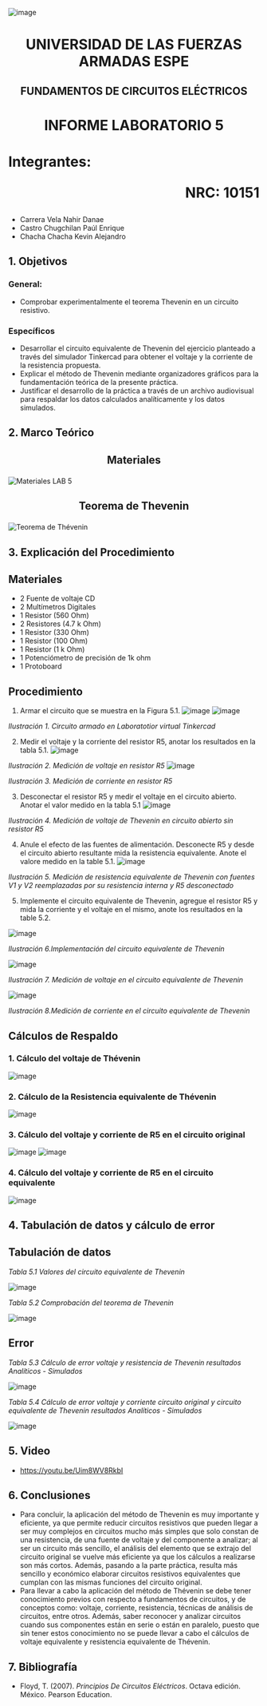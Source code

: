 ![image](https://user-images.githubusercontent.com/93786746/140656495-1e9017c5-1622-4145-a547-0ebbe5014f3d.png)
# <p align=center> UNIVERSIDAD DE LAS FUERZAS ARMADAS ESPE 
## <p align=center> FUNDAMENTOS DE CIRCUITOS ELÉCTRICOS
# <p align=center>  INFORME LABORATORIO 5
# Integrantes: <p align=right> NRC: 10151
* Carrera Vela Nahir Danae
* Castro Chugchilan Paúl Enrique
* Chacha Chacha Kevin Alejandro
## 1. Objetivos
  ### General: 
  * Comprobar experimentalmente el teorema Thevenin en un circuito resistivo.
  ### Específicos
  * Desarrollar el circuito equivalente de Thevenin del ejercicio planteado a través del simulador Tinkercad para obtener el voltaje y la corriente de la resistencia propuesta.
  * Explicar el método de Thevenin mediante organizadores gráficos para la fundamentación teórica de la presente práctica.
  * Justificar el desarrollo de la práctica a través de un archivo audiovisual para respaldar los datos calculados analíticamente y los datos simulados. 
## 2. Marco Teórico
  ## <p align=center> Materiales
  ![Materiales LAB 5](https://user-images.githubusercontent.com/93829976/148461204-d8f510dc-1ea7-47a3-89f7-57532b4d379c.jpeg)
  ## <p align=center> Teorema de Thevenin
 ![Teorema de Thévenin](https://user-images.githubusercontent.com/93829976/148461212-ed0eda6e-6be0-4d80-aca1-8e2790e729cd.jpeg)
## 3. Explicación del Procedimiento
   ## Materiales
 * 2 Fuente de voltaje CD
 * 2 Multímetros Digitales
 * 1 Resistor (560 Ohm)
 * 2 Resistores (4.7 k Ohm)
 * 1 Resistor (330 Ohm)
 * 1 Resistor (100 Ohm)
 * 1 Resistor (1 k Ohm)
 * 1 Potenciómetro de precisión de 1k ohm
 * 1 Protoboard
## Procedimiento
1) Armar el circuito que se muestra en la Figura 5.1.
 ![image](https://user-images.githubusercontent.com/93786746/148314776-5942268f-0199-40c0-be8f-7fa3c47e1eef.png)
 ![image](https://user-images.githubusercontent.com/93786746/148315018-aba44c74-a9c6-4c5f-a8ea-2131a8ad231c.png)

 _Ilustración 1. Circuito armado en Laboratotior virtual Tinkercad_
    
2) Medir el voltaje y la corriente del resistor R5, anotar los resultados en la tabla 5.1. 
![image](https://user-images.githubusercontent.com/93786746/148315132-c2fe5775-6afa-40af-b3d4-3cfd054c027c.png)
 
_Ilustración 2. Medición de voltaje en resistor R5_
![image](https://user-images.githubusercontent.com/93786746/148315246-3c751dcb-3e83-428a-b41d-b9b8f0ff15a8.png)
 
_Ilustración 3. Medición de corriente en resistor R5_
    
3) Desconectar el resistor R5 y medir el voltaje en el circuito abierto. Anotar el valor medido en la tabla 5.1
![image](https://user-images.githubusercontent.com/93786746/148315648-64221442-ef12-4f0f-91f0-da51d8305046.png)
 
_Ilustración 4. Medición de voltaje de Thevenin en circuito abierto sin resistor R5_
 
4) Anule el efecto de las fuentes de alimentación. Desconecte R5 y desde el circuito abierto resultante mida la resistencia equivalente. Anote el valore medido en la table 5.1.
![image](https://user-images.githubusercontent.com/93786746/148315944-ea4a61d3-e31c-48e7-ae8c-252ba0a33602.png)
 
 _Ilustración 5. Medición de resistencia equivalente de Thevenin con fuentes V1 y V2 reemplazadas por su resistencia interna y R5 desconectado_
 
 5) Implemente el circuito equivalente de Thevenin, agregue el resistor R5 y mida la corriente y el voltaje en el mismo, anote los resultados en la table 5.2.

![image](https://user-images.githubusercontent.com/93786746/148317700-e1535d22-5f92-449d-8dfc-4ef09141e7af.png)

_Ilustración 6.Implementación del circuito equivalente de Thevenin_
 
![image](https://user-images.githubusercontent.com/93786746/148317845-5c69b843-f882-4750-ab23-d987d0e93dd1.png)

 _Ilustración 7. Medición de voltaje en el circuito equivalente de Thevenin_
 
![image](https://user-images.githubusercontent.com/93786746/148317980-895947cc-cdc2-4e17-a243-6f8dd8092da3.png)

 _Ilustración 8.Medición de corriente en el circuito equivalente de Thevenin_
   
## Cálculos de Respaldo
  ### 1. Cálculo del voltaje de Thévenin
  ![image](https://user-images.githubusercontent.com/93829962/148465102-2e26f01e-5a42-45b1-9b6d-fe0ceb08c222.png)
  
  ### 2. Cálculo de la Resistencia equivalente de Thévenin
  ![image](https://user-images.githubusercontent.com/93829962/148465053-5dec9dc9-5ade-40fc-8dc6-4eff70756c45.png)
    
  ### 3. Cálculo del voltaje y corriente de R5 en el circuito original
  ![image](https://user-images.githubusercontent.com/93829962/148465289-4619e408-5161-4fda-b743-06b08dcd669d.png)
  ![image](https://user-images.githubusercontent.com/93829962/148465334-e79de58e-05dc-4419-a4a6-bae6122213ff.png)
  
  ### 4. Cálculo del voltaje y corriente de R5 en el circuito equivalente 
  ![image](https://user-images.githubusercontent.com/93829962/148465379-b72b8715-7d40-469a-bf6f-3c63dd8b24b0.png)

## 4. Tabulación de datos y cálculo de error
    
## Tabulación de datos
    
_Tabla 5.1 Valores del circuito equivalente de Thevenin_
    
![image](https://user-images.githubusercontent.com/93786746/148465594-a4024b36-35d3-4ec8-94cd-ebed5dbade37.png)

_Tabla 5.2 Comprobación del teorema de Thevenin_
    
![image](https://user-images.githubusercontent.com/93786746/148465609-75aba92f-d72a-4f36-9ed2-42dbae4f7be7.png)
 
## Error

_Tabla 5.3 Cálculo de error voltaje y resistencia de Thevenin resultados Analíticos - Simulados_
    
![image](https://user-images.githubusercontent.com/93786746/148465656-79cedf58-b7bc-4b10-8b5f-e2f7a2545c69.png)


_Tabla 5.4 Cálculo de error voltaje y corriente circuito original y circuito equivalente de Thevenin resultados Analíticos - Simulados_
    
![image](https://user-images.githubusercontent.com/93786746/148465729-975694c8-180d-4da3-8ae1-6dc7bf4ec86e.png)
    


## 5. Video
  * https://youtu.be/Uim8WV8RkbI
## 6. Conclusiones
  * Para concluir, la aplicación del método de Thevenin es muy importante y eficiente, ya que permite reducir circuitos resistivos que pueden llegar a ser muy complejos en circuitos mucho más simples que solo constan de una resistencia, de una fuente de voltaje y del componente a analizar; al ser un circuito más sencillo, el análisis del elemento que se extrajo del circuito original se vuelve más eficiente ya que los cálculos a realizarse son más cortos. Además, pasando a la parte práctica, resulta más sencillo y económico elaborar circuitos resistivos equivalentes que cumplan con las mismas funciones del circuito original.
  * Para llevar a cabo la aplicación del método de Thévenin se debe tener conocimiento previos con respecto a fundamentos de circuitos, y de conceptos como: voltaje, corriente, resistencia, técnicas de análisis de circuitos, entre otros. Además, saber reconocer y analizar circuitos cuando sus componentes están en serie o están en paralelo, puesto que sin tener estos conocimiento no se puede llevar a cabo el cálculos de voltaje equivalente y resistencia equivalente de Thévenin.
## 7. Bibliografía
 * Floyd, T. (2007). _Principios De Circuitos Eléctricos_. Octava edición. México. Pearson Education.
